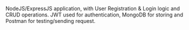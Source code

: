 NodeJS/ExpressJS application, with User Registration & Login logic and CRUD operations.
JWT used for authentication, MongoDB for storing and Postman for testing/sending request.
